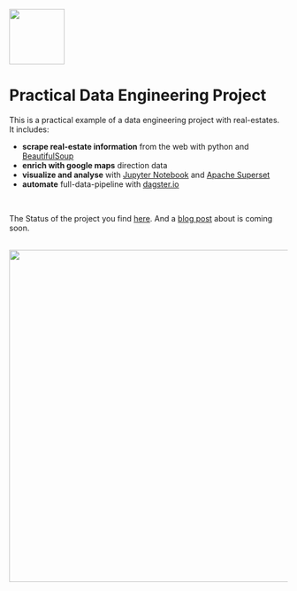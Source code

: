 <p align="left">
<a href="https://www.sspaeti.com/blog/category/data-engineering/" target="_blank"><img src="https://www.sspaeti.com/blog/wp-content/uploads/2017/06/sspaeti-a-only-logo_quadrat_transparent.png" height="100"/></a>
</p>

# Practical Data Engineering Project

This is a practical example of a data engineering project with real-estates.<br>
It includes:
- **scrape real-estate information** from the web with python and [BeautifulSoup](https://www.crummy.com/software/BeautifulSoup/bs4/doc/)
- **enrich with google maps** direction data
- **visualize and analyse** with [Jupyter Notebook](https://jupyter.org/) and [Apache Superset](https://superset.apache.org/)
- **automate** full-data-pipeline with <a href="https://dagster.io">dagster.io</a>
<br />

The Status of the project you find [here](https://github.com/orgs/sspaeti-com/projects/1). And a [blog post](https://sspaeti.com) about is coming soon.

<br />
<img src="https://www.sspaeti.com/blog/wp-content/uploads/2018/06/sspaeti_com_todays_office_033.jpg" width="600">
